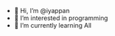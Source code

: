 
- 👋 Hi, I’m @iyappan
- 👀 I’m interested in programming
- 🌱 I’m currently learning All  


<!---
k2oneiy/k2oneiy is a ✨ special ✨ repository because its `README.md` (this file) appears on your GitHub profile.
You can click the Preview link to take a look at your changes.
--->
